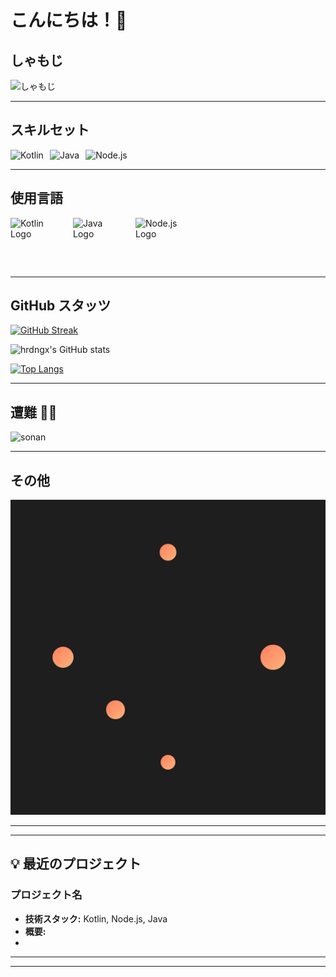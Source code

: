 # こんにちは！👋

## しゃもじ

<img src="https://upload.wikimedia.org/wikipedia/commons/thumb/c/c3/Shakushi.jpg/330px-Shakushi.jpg" alt="しゃもじ" width="120" height="120">

---

## スキルセット

<div style="display: flex; gap: 10px;">
  <img src="https://img.shields.io/badge/Kotlin-7F52FF?style=for-the-badge&logo=kotlin&logoColor=white" alt="Kotlin">
  <img src="https://img.shields.io/badge/Java-007396?style=for-the-badge&logo=java&logoColor=white" alt="Java">
  <img src="https://img.shields.io/badge/Node.js-339933?style=for-the-badge&logo=node.js&logoColor=white" alt="Node.js">
</div>

---

## 使用言語

<div style="display: flex; gap: 20px;">
  <img src="https://upload.wikimedia.org/wikipedia/commons/7/74/Kotlin_Icon.png" alt="Kotlin Logo" width="80" height="80"> 
  <img src="https://upload.wikimedia.org/wikipedia/en/3/30/Java_programming_language_logo.svg" alt="Java Logo" width="80" height="80"> 
  <img src="https://upload.wikimedia.org/wikipedia/commons/d/d9/Node.js_logo.svg" alt="Node.js Logo" width="80" height="80">
</div>

---

## GitHub スタッツ

[![GitHub Streak](https://github-readme-streak-stats.herokuapp.com/?user=hrdngx&theme=tokyonight&background=000000)](https://git.io/streak-stats)

![hrdngx's GitHub stats](https://github-readme-stats.vercel.app/api?username=hrdngx&show_icons=true&theme=radical)

[![Top Langs](https://github-readme-stats.vercel.app/api/top-langs/?username=hrdngx&layout=compact&theme=tokyonight)](https://github.com/anuraghazra/github-readme-stats)

---

## 遭難 🏴‍☠️

<img src="https://img.yakkun.com/poke/icon96/n202.gif" alt="sonan" width="150" height="150">

---

## その他

![なぞの動くオブジェクト](https://raw.githubusercontent.com/hrdngx/hrdngx/main/animated-object.svg)

---



---

## 💡 最近のプロジェクト

### プロジェクト名
- **技術スタック:** Kotlin, Node.js, Java
- **概要:** 
-

---



---
